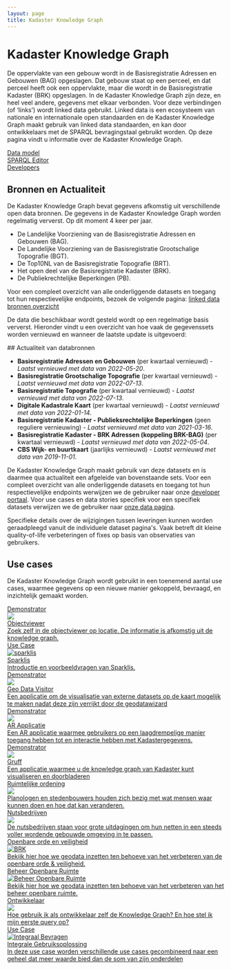 ```yaml
---
layout: page
title: Kadaster Knowledge Graph
---
```


<link rel="stylesheet" href="/assets/css/developer.css">

# Kadaster Knowledge Graph
De oppervlakte van een gebouw wordt in de Basisregistratie Adressen en Gebouwen (BAG) opgeslagen. Dat gebouw staat op een perceel, en dat perceel heeft ook een oppervlakte, maar die wordt in de Basisregistratie Kadaster (BRK) opgeslagen. In de Kadaster Knowledge Graph zijn deze, en heel veel andere, gegevens met elkaar verbonden. Voor deze verbindingen (of ‘links’) wordt linked data gebruikt. Linked data is een ecosysteem van nationale en internationale open standaarden en de Kadaster Knowledge Graph maakt gebruik van linked data standaarden, en kan door ontwikkelaars met de SPARQL bevragingstaal gebruikt worden. Op deze pagina vindt u informatie over de Kadaster Knowledge Graph.

<div class="cards-wrapper">
  <a href="https://kadaster.wvr.io/kadaster-knowledge-graph?branch=main&tab=home">
      <div class="card-type">Data model</div>
  </a>
    <a href="https://data.labs.kadaster.nl/dst/kkg/sparql/default">
      <div class="card-type">SPARQL Editor</div>
  </a>
    <a href="https://labs.kadaster.nl/developer">
      <div class="card-type">Developers</div>
  </a>
</div>


## Bronnen en Actualiteit
De Kadaster Knowledge Graph bevat gegevens afkomstig uit verschillende open data bronnen. De gegevens in de Kadaster Knowledge Graph worden regelmatig ververst. Op dit moment 4 keer per jaar.

- De Landelijke Voorziening van de Basisregistratie Adressen en Gebouwen (BAG).
- De Landelijke Voorziening van de Basisregistratie Grootschalige Topografie (BGT).
- De Top10NL van de Basisregistratie Topografie (BRT).
- Het open deel van de Basisregistratie Kadaster (BRK).
- De Publiekrechtelijke Beperkingen (PB).

Voor een compleet overzicht van alle onderliggende datasets en toegang tot hun respectievelijke endpoints, bezoek de volgende pagina: [linked data bronnen overzicht](https://labs.kadaster.nl/developer/sparql/)

De data die beschikbaar wordt gesteld wordt op een regelmatige basis ververst. Hieronder vindt u een overzicht van hoe vaak de gegevenssets worden vernieuwd en wanneer de laatste update is uitgevoerd:

<div class="textbox" markdown="1">
## Actualiteit van databronnen

- **Basisregistratie Adressen en Gebouwen** (per kwartaal vernieuwd) - *Laatst vernieuwd met data van 2022-05-20*.
- **Basisregistratie Grootschalige Topografie** (per kwartaal vernieuwd) - *Laatst vernieuwd met data van 2022-07-13*.
- **Basisregistratie Topografie** (per kwartaal vernieuwd) - *Laatst vernieuwd met data van 2022-07-13*.
- **Digitale Kadastrale Kaart** (per kwartaal vernieuwd) - *Laatst vernieuwd met data van 2022-01-14*.
- **Basisregistratie Kadaster - Publieksrechtelijke Beperkingen** (geen reguliere vernieuwing) - *Laatst vernieuwd met data van 2021-03-16*.
- **Basisregistratie Kadaster - BRK Adressen (koppeling BRK-BAG)** (per kwartaal vernieuwd) - *Laatst vernieuwd met data van 2022-05-04*.
- **CBS Wijk- en buurtkaart** (jaarlijks vernieuwd) - *Laatst vernieuwd met data van 2019-11-01*.

De Kadaster Knowledge Graph maakt gebruik van deze datasets en is daarmee qua actualiteit een afgeleide van bovenstaande sets. Voor een compleet overzicht van alle onderliggende datasets en toegang tot hun respectievelijke endpoints werwijzen we de gebruiker naar onze [developer portaal](/developer/sparql/). Voor use cases en data stories specifiek voor een specifiek datasets verwijzen we de gebruiker naar [onze data pagina](/data/).

</div>

Specifieke details over de wijzigingen tussen leveringen kunnen worden geraadpleegd vanuit de individuele dataset pagina's. Vaak betreft dit kleine quality-of-life verbeteringen of fixes op basis van observaties van gebruikers.

## Use cases

De Kadaster Knowledge Graph wordt gebruikt in een toenemend aantal use
cases, waarmee gegevens op een nieuwe manier gekoppeld, bevraagd, en
inzichtelijk gemaakt worden.

<div class="cards-wrapper">
  <a href="/demonstrators/objectviewer">
    <div class="card">
      <div class="card-type">Demonstrator</div>
      <img class="card-image" src="/assets/images/bag.png">
      <div class="card-title">Objectviewer</div>
      <div class="card-description">Zoek zelf in de objectviewer op locatie. De informatie is afkomstig uit de knowledge graph.</div>
    </div>
  </a>
    <a href="/cases/sparklis">
    <div class="card">
      <div class="card-type">Use Case</div>
      <img class="card-image" src="/assets/images/sparklis.png" alt="sparklis">
      <div class="card-title">Sparklis</div>
      <div class="card-description">Introductie en voorbeeldvragen van Sparklis.</div>
    </div>
  </a>
  <a href="/demonstrators/geodatavisitor">
    <div class="card">
      <div class="card-type">Demonstrator</div>
      <img class="card-image" src="/assets/images/geodatavisitor.png">
      <div class="card-title">Geo Data Visitor</div>
      <div class="card-description">Een applicatie om de visualisatie van externe datasets op de kaart mogelijk te maken nadat deze zijn verrijkt door de geodatawizard </div>
    </div>
  </a>
 <a href="/cases/ar-applicatie">
    <div class="card">
      <div class="card-type">Demonstrator</div>
      <img class="card-image" src="/assets/images/kadaster-logo.png">
      <div class="card-title">AR Applicatie</div>
      <div class="card-description">Een AR applicatie waarmee gebruikers op een laagdrempelige manier toegang hebben tot en interactie hebben met Kadastergegevens.</div>
    </div>
  </a>
  <a href="/demonstrators/gruff/index.html">
    <div class="card">
      <div class="card-type">Demonstrator</div>
      <img class="card-image" src="/assets/images/gruff.png">
      <div class="card-title">Gruff</div>
      <div class="card-description">Een applicatie waarmee u de knowledge graph van Kadaster kunt visualiseren en doorbladeren</div>
    </div>
  </a>
  <a href="https://data.labs.kadaster.nl/integrale-gebruiksoplossing-igo/-/stories/planologen-per-buurt">
    <div class="card">
      <div class="card-type">Ruimtelijke ordening</div>
      <img class="card-image" src="/assets/images/planologen-screenshot.PNG">
      <div class="card-description">Planologen en stedenbouwers houden zich bezig met wat mensen waar kunnen doen en hoe dat kan veranderen.</div>
    </div>
  </a>
    <a href="https://data.labs.kadaster.nl/integrale-gebruiksoplossing-igo/-/stories/nutsbedrijven">
    <div class="card">
      <div class="card-type">Nutsbedrijven</div>
      <img class="card-image" src="/assets/images/elektriciteitsmast.PNG">
      <div class="card-description">De nutsbedrijven staan voor grote uitdagingen om hun netten in een steeds voller wordende gebouwde omgeving in te passen.</div>
    </div>
  </a>
  <a href="https://data.labs.kadaster.nl/integrale-gebruiksoplossing-igo/-/stories/openbare-orde-en-veiligheid">
    <div class="card">
      <div class="card-type">Openbare orde en veiligheid</div>
      <img class="card-image" src="/assets/images/BRK.jpg" alt="BRK">
      <div class="card-description">Bekijk hier hoe we geodata inzetten ten behoeve van het verbeteren van de openbare orde & veiligheid.</div>
    </div>
  </a>
    <!-- <a href="https://data.labs.kadaster.nl/integrale-gebruiksoplossing-igo/-/Kwaliteitstoezicht-en-Handhaving">
    <div class="card">
      <div class="card-type">Kwaliteitstoezicht & Handhaving</div>
      <img class="card-image" src="/assets/images/bag-bgt-tooltip.PNG" alt="BAG-BGT kwaliteit">
      <div class="card-description">Bekijk hier hoe we de iGO kunnen inzetten tbv kwaliteitsverbetering van de geobasisregistraties</div>
    </div>
  </a> -->
  <a href="https://data.labs.kadaster.nl/integrale-gebruiksoplossing-igo/-/stories/beheer-openbare-ruimte">
    <div class="card">
      <div class="card-type">Beheer Openbare Ruimte</div>
      <img class="card-image" src="/assets/images/story-bor.PNG" alt="Beheer Openbare Ruimte">
      <div class="card-description">Bekijk hier hoe we geodata inzetten ten behoeve van het verbeteren van het beheer openbare ruimte.</div>
    </div>
  </a>
    <a href="https://data.labs.kadaster.nl/dst/-/stories/algemene-queries-voor-kkg-gebruik">
    <div class="card">
      <div class="card-type">Ontwikkelaar</div>
      <img class="card-image" src="/assets/images/eerste-igo.PNG">
      <div class="card-description">Hoe gebruik ik als ontwikkelaar zelf de Knowledge Graph? En hoe stel ik mijn eerste query op?</div>
    </div>
  </a>
  <a href="/cases/integralegebruiksoplossing">
    <div class="card">
      <div class="card-type">Use Case</div>
      <img class="card-image" src="/assets/images/igo-design.PNG" alt="Integraal Bevragen">
      <div class="card-title">Integrale Gebruiksoplossing</div>
      <div class="card-description">In deze use case worden verschillende use cases gecombineerd naar een geheel dat meer waarde bied dan de som van zijn onderdelen</div>
    </div>
  </a>
</div>
